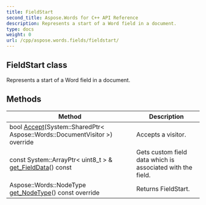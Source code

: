 ```yaml
---
title: FieldStart
second_title: Aspose.Words for C++ API Reference
description: Represents a start of a Word field in a document. 
type: docs
weight: 0
url: /cpp/aspose.words.fields/fieldstart/
---
```

## FieldStart class


Represents a start of a Word field in a document. 

## Methods

| Method | Description |
| --- | --- |
| bool [Accept](./accept/)(System::SharedPtr< Aspose::Words::DocumentVisitor >) override | Accepts a visitor.  |
| const System::ArrayPtr< uint8_t > & [get_FieldData](./get_fielddata/)() const | Gets custom field data which is associated with the field.  |
| Aspose::Words::NodeType [get_NodeType](./get_nodetype/)() const override | Returns FieldStart.  |
